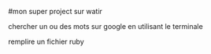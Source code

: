 #mon super project sur watir

chercher un ou des mots sur google en utilisant le terminale

remplire un fichier ruby
